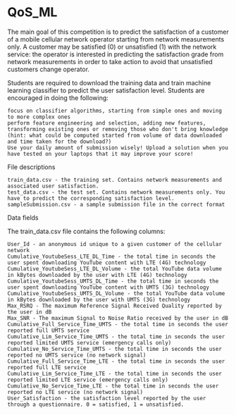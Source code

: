 # QoS_ML

The main goal of this competition is to predict the satisfaction of a customer of a mobile cellular network operator starting from network measurements only. A customer may be satisfied (0) or unsatisfied (1) with the network service: the operator is interested in predicting the satisfaction grade from network measurements in order to take action to avoid that unsatisfied customers change operator.

Students are required to download the training data and train machine learning classifier to predict the user satisfaction level. Students are encouraged in doing the following:

    focus on classifier algorithms, starting from simple ones and moving to more complex ones
    perform feature engineering and selection, adding new features, transforming existing ones or removing those who don't bring knowledge (hint: what could be computed started from volume of data downloaded and time taken for the download?)
    Use your daily amount of submission wisely! Upload a solution when you have tested on your laptops that it may improve your score!


File descriptions

    train_data.csv - the training set. Contains network measurements and associated user satisfaction.
    test_data.csv - the test set. Contains network measurements only. You have to predict the corresponding satisfaction level.
    sampleSubmission.csv - a sample submission file in the correct format

Data fields

The train_data.csv file contains the following columns:

    User_Id - an anonymous id unique to a given customer of the cellular network
    Cumulative_YoutubeSess_LTE_DL_Time - the total time in seconds the user spent downloading YouTube content with LTE (4G) technology
    Cumulative_YoutubeSess_LTE_DL_Volume - the total YouTube data volume in kBytes downloaded by the user with LTE (4G) technology
    Cumulative_YoutubeSess_UMTS_DL_Time - the total time in seconds the user spent downloading YouTube content with UMTS (3G) technology
    Cumulative_YoutubeSess_UMTS_DL_Volume - the total YouTube data volume in kBytes downloaded by the user with UMTS (3G) technology
    Max_RSRQ - The maximum Reference Signal Received Quality reported by the user in dB
    Max_SNR - The maximum Signal to Noise Ratio received by the user in dB
    Cumulative_Full_Service_Time_UMTS - the total time in seconds the user reported full UMTS service
    Cumulative_Lim_Service_Time_UMTS - the total time in seconds the user reported limited UMTS service (emergency calls only)
    Cumulative_No_Service_Time_UMTS - the total time in seconds the user reported no UMTS service (no network signal)
    Cumulative_Full_Service_Time_LTE - the total time in seconds the user reported full LTE service
    Cumulative_Lim_Service_Time_LTE - the total time in seconds the user reported limited LTE service (emergency calls only)
    Cumulative_No_Service_Time_LTE - the total time in seconds the user reported no LTE service (no network signal)
    User_Satisfaction - the satisfaction level reported by the user through a questionnaire. 0 = satisfied, 1 = unsatisfied.
